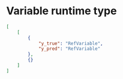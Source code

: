 # Variable runtime type

```json
[
    [
        {
            "y_true": "RefVariable",
            "y_pred": "RefVariable"
        },
        {}
    ]
]
```
